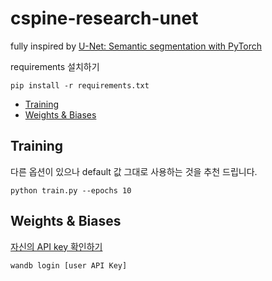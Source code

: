 # cspine-research-unet

fully inspired by <a href="https://github.com/milesial/Pytorch-UNet">U-Net: Semantic segmentation with PyTorch<a>

requirements 설치하기
```
pip install -r requirements.txt
```

- [Training](#training)
- [Weights & Biases](#weights--biases)


## Training
다른 옵션이 있으나 default 값 그대로 사용하는 것을 추천 드립니다.
```
python train.py --epochs 10
```

## Weights & Biases
[자신의 API key 확인하기](https://app.wandb.ai/authorize)
```
wandb login [user API Key]
```